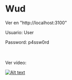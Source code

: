 # Wud

Ver en "http://localhost:3100"

Usuario: User

Password: p4ssw0rd

<br>
<br>
Ver vídeo:

[![Alt text](https://img.youtube.com/vi/85E515DbTo8/0.jpg)](https://www.youtube.com/watch?v=85E515DbTo8)


